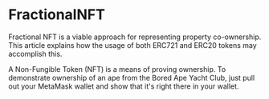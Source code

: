 # FractionalNFT
Fractional NFT is a viable approach for representing property co-ownership. This article explains how the usage of both ERC721 and ERC20 tokens may accomplish this.

A Non-Fungible Token (NFT) is a means of proving ownership. To demonstrate ownership of an ape from the Bored Ape Yacht Club, just pull out your MetaMask wallet and show that it's right there in your wallet.
